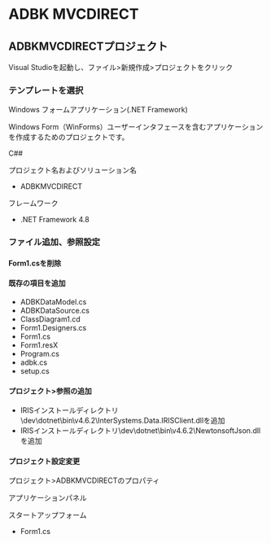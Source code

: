 # ADBK MVCDIRECT

## ADBKMVCDIRECTプロジェクト

Visual Studioを起動し、ファイル>新規作成>プロジェクトをクリック

### テンプレートを選択

Windows フォームアプリケーション(.NET Framework)

Windows Form（WinForms）ユーザーインタフェースを含むアプリケーションを作成するためのプロジェクトです。

C##

プロジェクト名およびソリューション名

- ADBKMVCDIRECT

フレームワーク

- .NET Framework 4.8

### ファイル追加、参照設定

#### Form1.csを削除

#### 既存の項目を追加

- ADBKDataModel.cs
- ADBKDataSource.cs
- ClassDiagram1.cd
- Form1.Designers.cs
- Form1.cs
- Form1.resX
- Program.cs
- adbk.cs
- setup.cs

#### プロジェクト>参照の追加

- IRISインストールディレクトリ\dev\dotnet\bin\v4.6.2\InterSystems.Data.IRISClient.dllを追加
- IRISインストールディレクトリ\dev\dotnet\bin\v4.6.2\NewtonsoftJson.dllを追加

#### プロジェクト設定変更

プロジェクト>ADBKMVCDIRECTのプロパティ

アプリケーションパネル

スタートアップフォーム　

- Form1.cs
